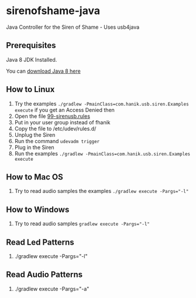# sirenofshame-java
Java Controller for the Siren of Shame - Uses usb4java

## Prerequisites
  Java 8 JDK Installed.
  
  You can [download Java 8 here](http://www.oracle.com/technetwork/java/javase/downloads/jdk8-downloads-2133151.html)
## How to Linux

 1. Try the examples `./gradlew -PmainClass=com.hanik.usb.siren.Examples execute` if you get an Access Denied then
 2. Open the file [99-sirenusb.rules](src/main/resources/99-sirenusb.rules)
 3. Put in your user group instead of fhanik
 4. Copy the file to /etc/udev/rules.d/
 5. Unplug the Siren
 6. Run the command `udevadm trigger`
 7. Plug in the Siren
 8. Run the examples `./gradlew -PmainClass=com.hanik.usb.siren.Examples execute`
 
## How to Mac OS

 1. Try to read audio samples the examples `./gradlew execute -Pargs="-l"`

## How to Windows

 1. Try to read audio samples `gradlew execute -Pargs="-l"`

## Read Led Patterns

 1.  ./gradlew execute -Pargs="-l"

## Read Audio Patterns

 1.  ./gradlew execute -Pargs="-a"
